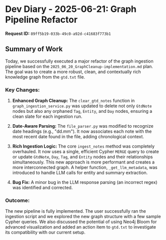# Dev Diary - 2025-06-21: Graph Pipeline Refactor

**Request ID:** `89ff5b19-033b-49c0-a92d-c41683f773b1`

## Summary of Work

Today, we successfully executed a major refactor of the graph ingestion pipeline based on the `2025_06_20_GraphCleanup-implementation.md` plan. The goal was to create a more robust, clean, and contextually rich knowledge graph from the `gtd.txt` file.

### Key Changes:

1.  **Enhanced Graph Cleanup:** The `clear_gtd_notes` function in `graph_ingestion_service.py` was updated to delete not only `GtdNote` nodes but also any orphaned `Tag`, `Entity`, and `Day` nodes, ensuring a clean slate for each ingestion run.

2.  **Date-Aware Parsing:** The `file_parser.py` was modified to recognize date headings (e.g., "dd.mm"). It now associates each note with the most recent date found in the file, adding chronological context.

3.  **Rich Ingestion Logic:** The core `ingest_notes` method was completely overhauled. It now uses a single, efficient Cypher `MERGE` query to create or update `GtdNote`, `Day`, `Tag`, and `Entity` nodes and their relationships simultaneously. This new approach is more performant and creates a more interconnected graph. A helper function, `_get_llm_metadata`, was introduced to handle LLM calls for entity and summary extraction.

4.  **Bug Fix:** A minor bug in the LLM response parsing (an incorrect regex) was identified and corrected.

### Outcome:

The new pipeline is fully implemented. The user successfully ran the ingestion script and we explored the new graph structure with a few sample Cypher queries. We also discussed the potential of using Neo4j Bloom for advanced visualization and added an action item to `gtd.txt` to investigate its compatibility with our current setup. 